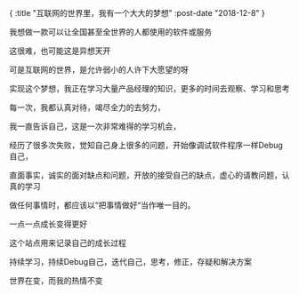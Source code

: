 {
    :title "互联网的世界里，我有一个大大的梦想"
    :post-date "2018-12-8"
}

我想做一款可以让全国甚至全世界的人都使用的软件或服务

这很难，也可能这是异想天开

可是互联网的世界，是允许弱小的人许下大愿望的呀

实现这个梦想，我正在学习大量产品经理的知识，更多的时间去观察、学习和思考

每一次，我都认真对待，竭尽全力的去努力，

我一直告诉自己，这是一次非常难得的学习机会，

经历了很多次失败，觉知自己身上很多的问题，开始像调试软件程序一样Debug自己，

直面事实，诚实的面对缺点和问题，开放的接受自己的缺点，虚心的请教问题，认真的学习

做任何事情时，都应该以“把事情做好“当作唯一目的。

一点一点成长变得更好

这个站点用来记录自己的成长过程

持续学习，持续Debug自己，迭代自己，思考，修正，存疑和解决方案

世界在变，而我的热情不变